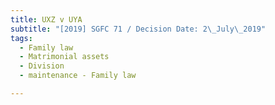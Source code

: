 ```yaml
---
title: UXZ v UYA
subtitle: "[2019] SGFC 71 / Decision Date: 2\_July\_2019"
tags:
  - Family law
  - Matrimonial assets
  - Division
  - maintenance - Family law

---
```

